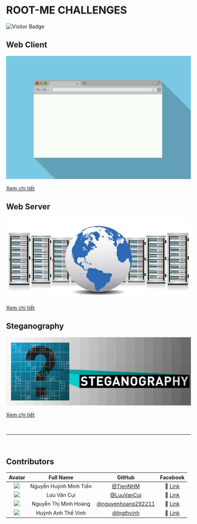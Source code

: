 # ROOT-ME CHALLENGES

![Visitor Badge](https://visitor-badges.glitch.me?username=TienNHM&repo=root-me-ctf)


## Web Client

[![](images/web-client.jpg)](Web-Client/)

[Xem chi tiết](Web-Client/)

## Web Server

[![](images/web-server.jpg)](Web-server/)

[Xem chi tiết](Web-server/)

## Steganography

[![](images/steganography.jpg)](Steganography/)

[Xem chi tiết](Steganography/)


<br/>

--------------------------------

<br/>

## Contributors

 Avatar | Full Name | GitHub | Facebook
 :---: | :---: | :---: | :---: 
![](https://avatars.githubusercontent.com/u/33385777?s=60&v=4) | Nguyễn Huỳnh Minh Tiến | [@TienNHM](https://github.com/TienNHM) | 🔗 [Link](https://fb.com/01.tien)
![](https://avatars.githubusercontent.com/u/61924545?v=4&s=60) | Lưu Văn Cụi | [@LuuVanCui](https://github.com/LuuVanCui) | 🔗 [Link](https://www.facebook.com/cuidethuongma) 
![](https://avatars.githubusercontent.com/u/72262482?v=4&s=60) | Nguyễn Thị Minh Hoàng | [@nguyenhoang292211](https://github.com/nguyenhoang292211) | 🔗 [Link](https://www.facebook.com/hoangnguyen.monokuro)
![](https://avatars.githubusercontent.com/u/56266496?v=4&s=60) | Huỳnh Anh Thế Vinh | [@lngthvinh](https://github.com/lngthvinh) | 🔗 [Link](https://www.facebook.com/thevinh.luong.3532)
